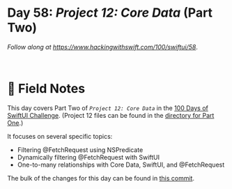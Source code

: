 # Day 58: _Project 12: Core Data_ (Part Two)

_Follow along at https://www.hackingwithswift.com/100/swiftui/58_.

<br/>


# 📒 Field Notes

This day covers Part Two of _`Project 12: Core Data`_ in the [100 Days of SwiftUI Challenge](https://www.hackingwithswift.com/100/swiftui/58). (Project 12 files can be found in the [directory for Part One](../day-057/).)

It focuses on several specific topics:


- Filtering @FetchRequest using NSPredicate
- Dynamically filtering @FetchRequest with SwiftUI
- One-to-many relationships with Core Data, SwiftUI, and @FetchRequest



The bulk of the changes for this day can be found in [this commit](https://github.com/CypherPoet/100-days-of-swiftui/commit/467b231969d8c4afa27fa887a7dbedf6162e7f55).



<br/>
